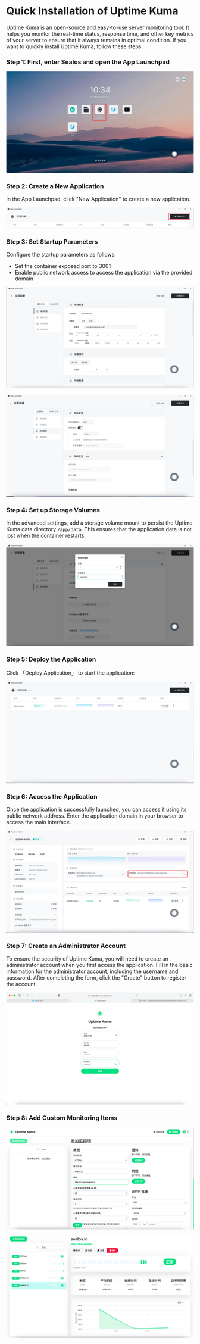 # Quick Installation of Uptime Kuma

Uptime Kuma is an open-source and easy-to-use server monitoring tool. It helps you monitor the real-time status, response time, and other key metrics of your server to ensure that it always remains in optimal condition. If you want to quickly install Uptime Kuma, follow these steps:

### Step 1: First, enter Sealos and open the App Launchpad

![](./images/uptimekuma_img-1.png)

### Step 2: Create a New Application

In the App Launchpad, click "New Application" to create a new application.

![](./images/uptimekuma_img-2.png)

### Step 3: Set Startup Parameters

Configure the startup parameters as follows:

- Set the container exposed port to 3001
- Enable public network access to access the application via the provided domain

![](./images/uptimekuma_img-3.png)

![](./images/uptimekuma_img-4.png)

### Step 4: Set up Storage Volumes

In the advanced settings, add a storage volume mount to persist the Uptime Kuma data directory `/app/data`. This ensures that the application data is not lost when the container restarts.

![](./images/uptimekuma_img-5.png)

### Step 5: Deploy the Application

Click 「Deploy Application」 to start the application:

![](./images/uptimekuma_img-6.png)

### Step 6: Access the Application

Once the application is successfully launched, you can access it using its public network address. Enter the application domain in your browser to access the main interface.

![](./images/uptimekuma_img-7.png)

### Step 7: Create an Administrator Account

To ensure the security of Uptime Kuma, you will need to create an administrator account when you first access the application. Fill in the basic information for the administrator account, including the username and password. After completing the form, click the "Create" button to register the account.

![](./images/uptimekuma_img-8.png)

### Step 8: Add Custom Monitoring Items

![](./images/uptimekuma_img-9.png)

![](./images/uptimekuma_img-10.png)